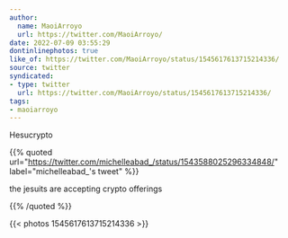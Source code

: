 ```yaml
---
author:
  name: MaoiArroyo
  url: https://twitter.com/MaoiArroyo/
date: 2022-07-09 03:55:29
dontinlinephotos: true
like_of: https://twitter.com/MaoiArroyo/status/1545617613715214336/
source: twitter
syndicated:
- type: twitter
  url: https://twitter.com/MaoiArroyo/status/1545617613715214336/
tags:
- maoiarroyo
---
```


Hesucrypto 

{{% quoted url="https://twitter.com/michelleabad_/status/1543588025296334848/" label="michelleabad_'s tweet" %}}

the jesuits are accepting crypto offerings 

{{% /quoted %}}

{{< photos 1545617613715214336 >}}